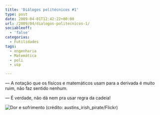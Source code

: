 ```yaml
---
title: 'Diálogos politécnicos #1'
type: post
date: 2009-04-01T12:42:22+00:00
url: /2009/04/dialogos-politecnicos-1/
sociableoff:
  - 'false'
categorias:
  - Futilidades
tags:
  - engenharia
  - Matemática
  - poli
  - usp

---
```

— A notação que os físicos e matemáticos usam para a derivada é muito ruim, não faz sentido nenhum.

— É verdade, não dá nem pra usar regra da cadeia!

![Dor e sofrimento (crédito: austins_irish_pirate/Flickr)](https://farm4.static.flickr.com/3049/3051132930_c5630f3659.jpg)

